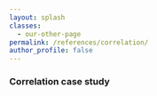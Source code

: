 ```yaml
---
layout: splash
classes:
  - our-other-page
permalink: /references/correlation/
author_profile: false
---
```



### Correlation case study
